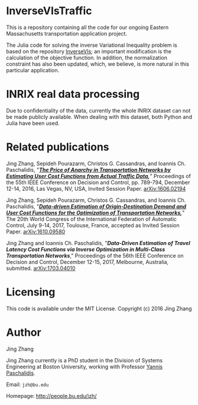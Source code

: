 InverseVIsTraffic
======

This is a repository containing all the code for our ongoing Eastern Massachusetts transportation application project.

The Julia code for solving the inverse Variational Inequality problem is based on the repository [InverseVIs](https://github.com/vgupta1/InverseVIs); an important modification is the calculation of the objective function. In addition, the normalization constraint has also been updated, which, we believe, is more natural in this particular application.


INRIX real data processing
====

Due to confidentiality of the data, currently the whole INRIX dataset can not be made publicly available. When dealing with this dataset, 
both Python and Julia have been used.


Related publications
====
Jing Zhang, Sepideh Pourazarm, Christos G. Cassandras, and Ioannis Ch. Paschalidis, "***[The Price of Anarchy in Transportation Networks by Estimating User Cost Functions from Actual Traffic Data](http://people.bu.edu/jzh/CDC16_0334_FI.pdf),***" Proceedings of the 55th IEEE Conference on Decision and Control, pp. 789-794, December 12-14, 2016, Las Vegas, NV, USA, Invited Session Paper. [arXiv:1606.02194](https://arxiv.org/abs/1606.02194)

Jing Zhang, Sepideh Pourazarm, Christos G. Cassandras, and Ioannis Ch. Paschalidis, "***[Data-driven Estimation of Origin-Destination Demand and User Cost Functions for the Optimization of Transportation Networks](https://arxiv.org/pdf/1610.09580v1.pdf),***" The 20th World Congress of the International Federation of Automatic Control, July 9-14, 2017, Toulouse, France, accepted as Invited Session Paper. [arXiv:1610.09580](https://arxiv.org/abs/1610.09580#)

Jing Zhang and Ioannis Ch. Paschalidis, "***Data-Driven Estimation of Travel Latency Cost Functions via Inverse Optimization in Multi-Class Transportation Networks***," Proceedings of the 56th IEEE Conference on Decision and Control, December 12-15, 2017, Melbourne, Australia, submitted. [arXiv:1703.04010](https://arxiv.org/abs/1703.04010)

Licensing
====

This code is available under the MIT License.
Copyright (c) 2016 Jing Zhang


Author
===
Jing Zhang

Jing Zhang currently is a PhD student in the Division of Systems Engineering at Boston University, working with Professor [Yannis Paschalidis](http://sites.bu.edu/paschalidis/).


Email: `jzh@bu.edu`

Homepage: http://people.bu.edu/jzh/
